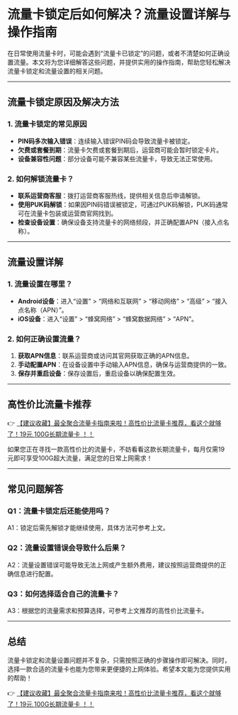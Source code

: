 # 流量卡锁定后如何解决？流量设置详解与操作指南

在日常使用流量卡时，可能会遇到“流量卡已锁定”的问题，或者不清楚如何正确设置流量。本文将为您详细解答这些问题，并提供实用的操作指南，帮助您轻松解决流量卡锁定和流量设置的相关问题。

---

## 流量卡锁定原因及解决方法

### 1. 流量卡锁定的常见原因
- **PIN码多次输入错误**：连续输入错误PIN码会导致流量卡被锁定。
- **欠费或套餐到期**：流量卡欠费或套餐到期后，运营商可能会暂时锁定卡片。
- **设备兼容性问题**：部分设备可能不兼容某些流量卡，导致无法正常使用。

### 2. 如何解锁流量卡？
- **联系运营商客服**：拨打运营商客服热线，提供相关信息后申请解锁。
- **使用PUK码解锁**：如果因PIN码错误被锁定，可通过PUK码解锁，PUK码通常可在流量卡包装或运营商官网找到。
- **检查设备设置**：确保设备支持流量卡的网络频段，并正确配置APN（接入点名称）。

---

## 流量设置详解

### 1. 流量设置在哪里？
- **Android设备**：进入“设置” > “网络和互联网” > “移动网络” > “高级” > “接入点名称（APN）”。
- **iOS设备**：进入“设置” > “蜂窝网络” > “蜂窝数据网络” > “APN”。

### 2. 如何正确设置流量？
1. **获取APN信息**：联系运营商或访问其官网获取正确的APN信息。
2. **手动配置APN**：在设备设置中手动输入APN信息，确保与运营商提供的一致。
3. **保存并重启设备**：保存设置后，重启设备以确保配置生效。

---

## 高性价比流量卡推荐

👉 [【建议收藏】最全聚合流量卡指南来啦！高性价比流量卡推荐，看这个就够了！19元 100G长期流量卡 ！！](https://bit.ly/Liuliangka)

如果您正在寻找一款高性价比的流量卡，不妨看看这款长期流量卡，每月仅需19元即可享受100G超大流量，满足您的日常上网需求！

---

## 常见问题解答

### Q1：流量卡锁定后还能使用吗？
A1：锁定后需先解锁才能继续使用，具体方法可参考上文。

### Q2：流量设置错误会导致什么后果？
A2：流量设置错误可能导致无法上网或产生额外费用，建议按照运营商提供的正确信息进行配置。

### Q3：如何选择适合自己的流量卡？
A3：根据您的流量需求和预算选择，可参考上文推荐的高性价比流量卡。

---

## 总结

流量卡锁定和流量设置问题并不复杂，只需按照正确的步骤操作即可解决。同时，选择一款合适的流量卡也能为您带来更便捷的上网体验。希望本文能为您提供实用的帮助！

👉 [【建议收藏】最全聚合流量卡指南来啦！高性价比流量卡推荐，看这个就够了！19元 100G长期流量卡 ！！](https://bit.ly/Liuliangka)